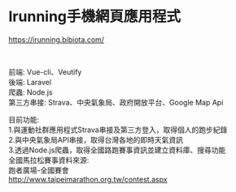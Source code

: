 <h1>Irunning手機網頁應用程式</h1>

<a href="https://irunning.bibiota.com/">https://irunning.bibiota.com/</a>

<br />

前端: Vue-cli、Veutify
<br />
後端: Laravel
<br />
爬蟲: Node.js
<br />
第三方串接: Strava、中央氣象局、政府開放平台、Google Map Api


目前功能:
<br />
1.與運動社群應用程式Strava串接及第三方登入，取得個人的跑步紀錄
<br />
2.與中央氣象局API串接，取得台灣各地的即時天氣資訊
<br />
3.透過Node.js爬蟲，取得全國路跑賽事資訊並建立資料庫、搜尋功能
<br />
全國馬拉松賽事資料來源:
<br />
跑者廣場-全國賽會
<br />
<a href="http://www.taipeimarathon.org.tw/contest.aspx
">http://www.taipeimarathon.org.tw/contest.aspx</a>
<br />
